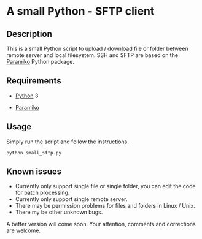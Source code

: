 # A small Python - SFTP client



## Description

This is a small Python script to upload / download file or folder between remote server and local filesystem. SSH and SFTP are based on the [Paramiko](http://www.paramiko.org/) Python package. 

## Requirements

+ [Python](http://www.python.org/) 3 

+ [Paramiko](http://www.paramiko.org/)

## Usage

Simply run the script and follow the instructions. 

```shell
python small_sftp.py
```

## Known issues

+ Currently only support single file or single folder, you can edit the code for batch processing.
+ Currently only support single remote server. 
+ There may be permission problems for files and folders in Linux / Unix. 
+ There my be other unknown bugs.

A better version will come soon. Your attention, comments and corrections are welcome.